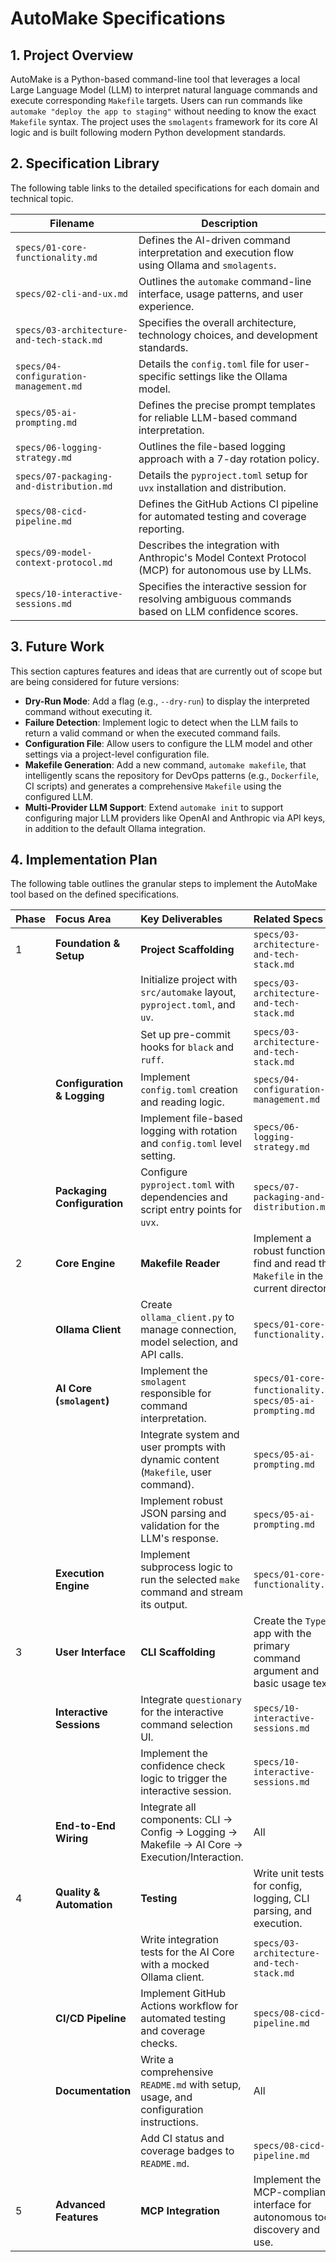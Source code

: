 # AutoMake Specifications

## 1. Project Overview
AutoMake is a Python-based command-line tool that leverages a local Large Language Model (LLM) to interpret natural language commands and execute corresponding `Makefile` targets. Users can run commands like `automake "deploy the app to staging"` without needing to know the exact `Makefile` syntax. The project uses the `smolagents` framework for its core AI logic and is built following modern Python development standards.

## 2. Specification Library
The following table links to the detailed specifications for each domain and technical topic.

| Filename                                             | Description                                                  |
| ---------------------------------------------------- | ------------------------------------------------------------ |
| `specs/01-core-functionality.md`                     | Defines the AI-driven command interpretation and execution flow using Ollama and `smolagents`. |
| `specs/02-cli-and-ux.md`                             | Outlines the `automake` command-line interface, usage patterns, and user experience. |
| `specs/03-architecture-and-tech-stack.md`            | Specifies the overall architecture, technology choices, and development standards. |
| `specs/04-configuration-management.md`               | Details the `config.toml` file for user-specific settings like the Ollama model. |
| `specs/05-ai-prompting.md`                           | Defines the precise prompt templates for reliable LLM-based command interpretation. |
| `specs/06-logging-strategy.md`                       | Outlines the file-based logging approach with a 7-day rotation policy. |
| `specs/07-packaging-and-distribution.md`             | Details the `pyproject.toml` setup for `uvx` installation and distribution. |
| `specs/08-cicd-pipeline.md`                          | Defines the GitHub Actions CI pipeline for automated testing and coverage reporting. |
| `specs/09-model-context-protocol.md`                 | Describes the integration with Anthropic's Model Context Protocol (MCP) for autonomous use by LLMs. |
| `specs/10-interactive-sessions.md`                   | Specifies the interactive session for resolving ambiguous commands based on LLM confidence scores. |

## 3. Future Work
This section captures features and ideas that are currently out of scope but are being considered for future versions:
- **Dry-Run Mode**: Add a flag (e.g., `--dry-run`) to display the interpreted command without executing it.
- **Failure Detection**: Implement logic to detect when the LLM fails to return a valid command or when the executed command fails.
- **Configuration File**: Allow users to configure the LLM model and other settings via a project-level configuration file.
- **Makefile Generation**: Add a new command, `automake makefile`, that intelligently scans the repository for DevOps patterns (e.g., `Dockerfile`, CI scripts) and generates a comprehensive `Makefile` using the configured LLM.
- **Multi-Provider LLM Support**: Extend `automake init` to support configuring major LLM providers like OpenAI and Anthropic via API keys, in addition to the default Ollama integration.

## 4. Implementation Plan
The following table outlines the granular steps to implement the AutoMake tool based on the defined specifications.

| Phase | Focus Area | Key Deliverables | Related Specs | Status |
| :--- | :--- | :--- | :--- | :--- |
| 1 | **Foundation & Setup** | **Project Scaffolding** | `specs/03-architecture-and-tech-stack.md` | ✅ DONE |
| | | Initialize project with `src/automake` layout, `pyproject.toml`, and `uv`. | `specs/03-architecture-and-tech-stack.md` | ✅ DONE |
| | | Set up pre-commit hooks for `black` and `ruff`. | `specs/03-architecture-and-tech-stack.md` | ✅ DONE |
| | **Configuration & Logging** | Implement `config.toml` creation and reading logic. | `specs/04-configuration-management.md` | ✅ DONE |
| | | Implement file-based logging with rotation and `config.toml` level setting. | `specs/06-logging-strategy.md` | ✅ DONE |
| | **Packaging Configuration** | Configure `pyproject.toml` with dependencies and script entry points for `uvx`. | `specs/07-packaging-and-distribution.md` | ✅ DONE |
| 2 | **Core Engine** | **Makefile Reader** | Implement a robust function to find and read the `Makefile` in the current directory. | `specs/01-core-functionality.md` | ✅ DONE |
| | **Ollama Client** | Create `ollama_client.py` to manage connection, model selection, and API calls. | `specs/01-core-functionality.md` | ✅ DONE |
| | **AI Core (`smolagent`)** | Implement the `smolagent` responsible for command interpretation. | `specs/01-core-functionality.md`, `specs/05-ai-prompting.md` | TBD |
| | | Integrate system and user prompts with dynamic content (`Makefile`, user command). | `specs/05-ai-prompting.md` | TBD |
| | | Implement robust JSON parsing and validation for the LLM's response. | `specs/05-ai-prompting.md` | TBD |
| | **Execution Engine** | Implement subprocess logic to run the selected `make` command and stream its output. | `specs/01-core-functionality.md` | TBD |
| 3 | **User Interface** | **CLI Scaffolding** | Create the `Typer` app with the primary command argument and basic usage text. | `specs/02-cli-and-ux.md` | ✅ DONE |
| | **Interactive Sessions** | Integrate `questionary` for the interactive command selection UI. | `specs/10-interactive-sessions.md` | TBD |
| | | Implement the confidence check logic to trigger the interactive session. | `specs/10-interactive-sessions.md` | TBD |
| | **End-to-End Wiring** | Integrate all components: CLI -> Config -> Logging -> Makefile -> AI Core -> Execution/Interaction. | All | TBD |
| 4 | **Quality & Automation** | **Testing** | Write unit tests for config, logging, CLI parsing, and execution. | `specs/03-architecture-and-tech-stack.md` | ✅ DONE |
| | | Write integration tests for the AI Core with a mocked Ollama client. | `specs/03-architecture-and-tech-stack.md` | TBD |
| | **CI/CD Pipeline** | Implement GitHub Actions workflow for automated testing and coverage checks. | `specs/08-cicd-pipeline.md` | ✅ DONE |
| | **Documentation** | Write a comprehensive `README.md` with setup, usage, and configuration instructions. | All | TBD |
| | | Add CI status and coverage badges to `README.md`. | `specs/08-cicd-pipeline.md` | TBD |
| 5 | **Advanced Features** | **MCP Integration** | Implement the MCP-compliant interface for autonomous tool discovery and use. | `specs/09-model-context-protocol.md` | TBD |
